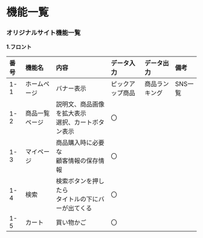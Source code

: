 # 機能一覧
### オリジナルサイト機能一覧
**1.フロント**

|番号|機能名|内容|データ入力|データ出力|備考
|:---|:---|:---|:---|:---|:---|
|1-1|ホームページ|バナー表示|ピックアップ商品|商品ランキング|SNS一覧|
|1-2|商品一覧ページ|説明文、商品画像を拡大表示<br>選択、カートボタン表示|〇|||
|1-3|マイページ|商品購入時に必要な<br>顧客情報の保存情報|〇|||
|1-4|検索|検索ボタンを押したら<br>タイトルの下にバーが出てくる|〇|||
|1-5|カート|買い物かご|〇|||
